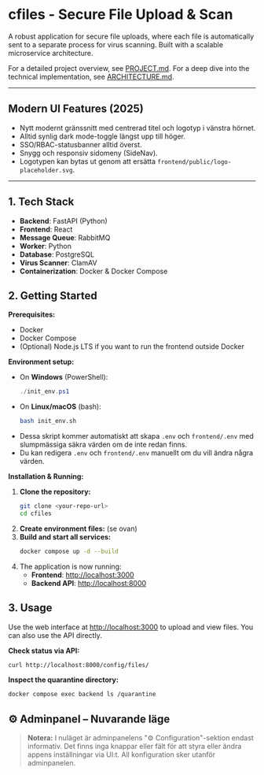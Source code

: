 # cfiles - Secure File Upload & Scan

A robust application for secure file uploads, where each file is automatically sent to a separate process for virus scanning. Built with a scalable microservice architecture.

For a detailed project overview, see [PROJECT.md](PROJECT.md).
For a deep dive into the technical implementation, see [ARCHITECTURE.md](ARCHITECTURE.md).

---

## Modern UI Features (2025)

- Nytt modernt gränssnitt med centrerad titel och logotyp i vänstra hörnet.
- Alltid synlig dark mode-toggle längst upp till höger.
- SSO/RBAC-statusbanner alltid överst.
- Snygg och responsiv sidomeny (SideNav).
- Logotypen kan bytas ut genom att ersätta `frontend/public/logo-placeholder.svg`.

---

## 1. Tech Stack

*   **Backend**: FastAPI (Python)
*   **Frontend**: React
*   **Message Queue**: RabbitMQ
*   **Worker**: Python
*   **Database**: PostgreSQL
*   **Virus Scanner**: ClamAV
*   **Containerization**: Docker & Docker Compose

## 2. Getting Started

**Prerequisites:**
*   Docker
*   Docker Compose
*   (Optional) Node.js LTS if you want to run the frontend outside Docker

**Environment setup:**
- On **Windows** (PowerShell):
  ```powershell
  ./init_env.ps1
  ```
- On **Linux/macOS** (bash):
  ```bash
  bash init_env.sh
  ```
- Dessa skript kommer automatiskt att skapa `.env` och `frontend/.env` med slumpmässiga säkra värden om de inte redan finns.
- Du kan redigera `.env` och `frontend/.env` manuellt om du vill ändra några värden.

**Installation & Running:**

1.  **Clone the repository:**
    ```bash
    git clone <your-repo-url>
    cd cfiles
    ```
2.  **Create environment files:** (se ovan)
3.  **Build and start all services:**
    ```bash
    docker compose up -d --build
    ```
4.  The application is now running:
    *   **Frontend**: [http://localhost:3000](http://localhost:3000)
    *   **Backend API**: [http://localhost:8000](http://localhost:8000)

## 3. Usage

Use the web interface at [http://localhost:3000](http://localhost:3000) to upload and view files. You can also use the API directly.

**Check status via API:**
```bash
curl http://localhost:8000/config/files/
```

**Inspect the quarantine directory:**
```bash
docker compose exec backend ls /quarantine
```

## ⚙️ Adminpanel – Nuvarande läge

> **Notera:** I nuläget är adminpanelens "⚙️ Configuration"-sektion endast informativ. Det finns inga knappar eller fält för att styra eller ändra appens inställningar via UI:t. All konfiguration sker utanför adminpanelen.
